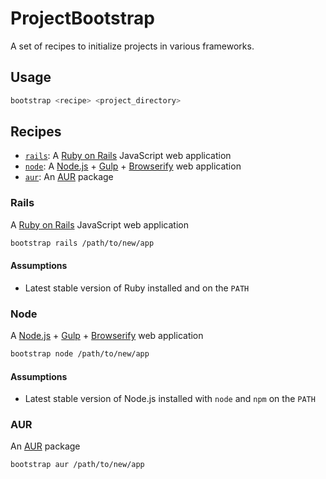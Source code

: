 # ProjectBootstrap
A set of recipes to initialize projects in various frameworks.

## Usage
```bash
bootstrap <recipe> <project_directory>
```

## Recipes
* [`rails`](#rails):
  A [Ruby on Rails](http://rubyonrails.org) JavaScript web application
* [`node`](#node):
  A [Node.js](http://nodejs.org) +  [Gulp](http://gulpjs.com) +
  [Browserify](http://browserify.org) web application
* [`aur`](#aur):
  An [AUR](https://aur.archlinux.org) package

### Rails
A [Ruby on Rails](http://rubyonrails.org) JavaScript web application

```sh
bootstrap rails /path/to/new/app
```

#### Assumptions
* Latest stable version of Ruby installed and on the `PATH`

### Node
A [Node.js](http://nodejs.org) +  [Gulp](http://gulpjs.com) +
[Browserify](http://browserify.org) web application

```sh
bootstrap node /path/to/new/app
```

#### Assumptions
* Latest stable version of Node.js installed with `node` and `npm` on the `PATH`

### AUR
An [AUR](https://aur.archlinux.org) package

```sh
bootstrap aur /path/to/new/app
```
